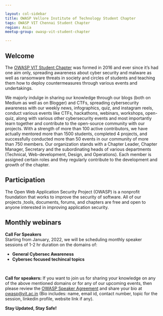 ```yaml
---

layout: col-sidebar
title: OWASP Vellore Institute of Technology Student Chapter
tags: OWASP VIT Chennai Student Chapter
region: Asia
meetup-group: owasp-vit-student-chapter

---
```


## Welcome
The [OWASP VIT Student Chapter](https://owaspvit.com) was formed in 2016 and ever since it’s had one aim only, spreading awareness about cyber security and malware as well as ransomware threats in society and circles of students and teaching them how to deploy countermeasures through various events and undertakings. 

We majorly indulge in sharing our knowledge through our blogs (both on Medium as well as on Blogger) and CTFs, spreading cybersecurity awareness with our weekly news, infographics, quiz, and instagram reels, conduct various events like CTFs, hackathons, webinars, workshops, open-quiz, along with various other cybersecurity events and most importantly learn together and contribute to the open-source community with our projects.
With a strength of more than 100 active contributors, we have actually mentored more than 1500 students, completed 4 projects, and successfully conducted more than 50 events in our community of more than 750 members. Our organization stands with a Chapter Leader, Chapter Manager, Secretary and the subordinating heads of various departments (Technical, Web-development, Design, and Operations). Each member is assigned certain roles and they regularly contribute to the development and growth of the chapter.

## Participation
The Open Web Application Security Project (OWASP) is a nonprofit foundation that works to improve the security of software. All of our projects ,tools, documents, forums, and chapters are free and open to anyone interested in improving application security. 

## Monthly webinars
<b>Call For Speakers</b><br>
Starting from January, 2022, we will be scheduling monthly speaker sessions of 1-2 hr duration on the domains of:

<ul>
    <li><b>General Cybersec Awareness</b></li>
    <li><b>Cybersec focused techincal topics</b></li>
</ul><br>

<b>Call for speakers:</b> If you want to join us for sharing your knowledge on any of the above mentioned domains or for any of our upcoming events, then please review the [OWASP Speaker Agreement](https://owasp.org/www-policy/legal/speaker-agreement) and share your bio at <a>owasp@vit.ac.in</a> (Bio includes: name, email id, contact number, topic for the session, linkedin profile, website link if any).

<b>Stay Updated, Stay Safe!</b>
